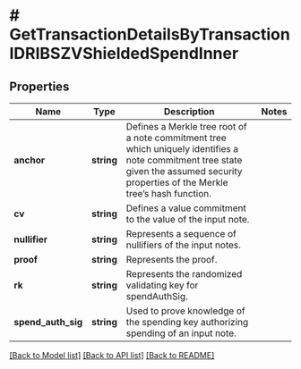 # # GetTransactionDetailsByTransactionIDRIBSZVShieldedSpendInner

## Properties

Name | Type | Description | Notes
------------ | ------------- | ------------- | -------------
**anchor** | **string** | Defines a Merkle tree root of a note commitment tree which uniquely identifies a note commitment tree state given the assumed security properties of the Merkle tree’s  hash function. |
**cv** | **string** | Defines a value commitment to the value of the input note. |
**nullifier** | **string** | Represents a sequence of nullifiers of the input notes. |
**proof** | **string** | Represents the proof. |
**rk** | **string** | Represents the randomized validating key for spendAuthSig. |
**spend_auth_sig** | **string** | Used to prove knowledge of the spending key authorizing spending of an input note. |

[[Back to Model list]](../../README.md#models) [[Back to API list]](../../README.md#endpoints) [[Back to README]](../../README.md)
